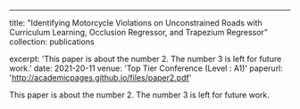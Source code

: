 ---
title: "Identifying Motorcycle Violations on Unconstrained Roads with Curriculum Learning, Occlusion Regressor, and Trapezium Regressor"
collection: publications
<!-- permalink: /publication/2010-10-01-paper-title-number-2 -->
excerpt: 'This paper is about the number 2. The number 3 is left for future work.'
date: 2021-20-11
venue: 'Top Tier Conference (Level : A1)'
paperurl: 'http://academicpages.github.io/files/paper2.pdf'
<!-- citation: 'Your Name, You. (2010). &quot;Paper Title Number 2.&quot; <i>Journal 1</i>. 1(2).' -->
<!-- --- -->
This paper is about the number 2. The number 3 is left for future work.

<!-- [Download paper here](http://academicpages.github.io/files/paper2.pdf) -->

<!-- Recommended citation: Your Name, You. (2010). "Paper Title Number 2." <i>Journal 1</i>. 1(2). -->
